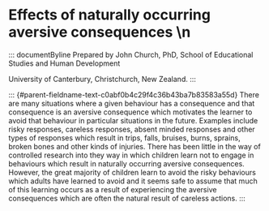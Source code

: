 # Effects of naturally occurring aversive consequences \n

::: documentByline
Prepared by John Church, PhD, School of Educational Studies and Human
Development

University of Canterbury, Christchurch, New Zealand.
:::

::: {#parent-fieldname-text-c0abf0b4c29f4c36b43ba7b83583a55d}
There are many situations where a given behaviour has a consequence and
that consequence is an aversive consequence which motivates the learner
to avoid that behaviour in particular situations in the future. Examples
include risky responses, careless responses, absent minded responses and
other types of responses which result in trips, falls, bruises, burns,
sprains, broken bones and other kinds of injuries. There has been little
in the way of controlled research into they way in which children learn
not to engage in behaviours which result in naturally occurring aversive
consequences. However, the great majority of children learn to avoid the
risky behaviours which adults have learned to avoid and it seems safe to
assume that much of this learning occurs as a result of experiencing the
aversive consequences which are often the natural result of careless
actions.
:::
